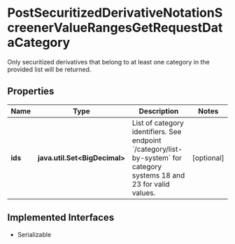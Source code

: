 

# PostSecuritizedDerivativeNotationScreenerValueRangesGetRequestDataCategory

Only securitized derivatives that belong to at least one category in the provided list will  be returned.

## Properties

Name | Type | Description | Notes
------------ | ------------- | ------------- | -------------
**ids** | **java.util.Set&lt;BigDecimal&gt;** | List of category identifiers. See endpoint &#x60;/category/list-by-system&#x60; for category systems 18 and 23 for valid values. |  [optional]


## Implemented Interfaces

* Serializable


